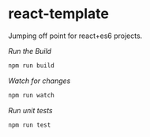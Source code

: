 react-template
==============

Jumping off point for react+es6 projects.

*Run the Build*

```sh
npm run build
```

*Watch for changes*

```sh
npm run watch
```

*Run unit tests*

```sh
npm run test
```
